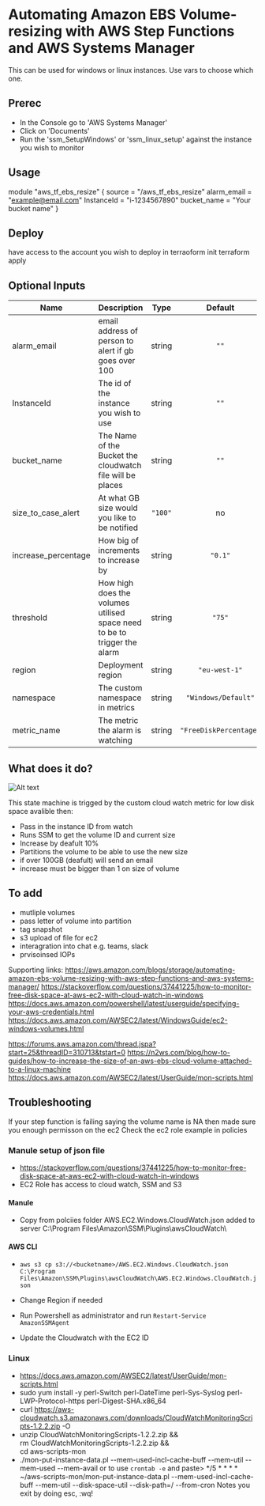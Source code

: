 
# Automating Amazon EBS Volume-resizing with AWS Step Functions and AWS Systems Manager

This can be used for windows or linux instances. Use vars to choose which one.

## Prerec
* In the Console go to 'AWS Systems Manager'
* Click on 'Documents'
* Run the 'ssm_SetupWindows' or 'ssm_linux_setup' against the  instance you wish to monitor


## Usage

module "aws_tf_ebs_resize" {
  source = "/aws_tf_ebs_resize"
  alarm_email = "example@email.com"
  InstanceId = "i-1234567890"
  bucket_name = "Your bucket name"
}

## Deploy

have access to the account you wish to deploy in
terraoform init
terraform apply


## Optional Inputs

| Name | Description | Type | Default | Required |
|------|-------------|:----:|:-----:|:-----:|
| alarm\_email| email address of person to alert if gb goes over 100| string | `""` | yes |
| InstanceId | The id of the instance you wish to use| string | `""` | yes |
| bucket_name | The Name of the Bucket the cloudwatch file will be places| string | `""` | yes |
| size\_to\_case\_alert | At what GB size would you like to be notified | `"100"` | no |
| increase\_percentage | How big of increments to increase by| string | `"0.1"` | no |
| threshold | How high does the volumes utilised space need to be to trigger the alarm| string | `"75"` | no |
| region | Deployment region| string | `"eu-west-1"` | no |
| namespace | The custom namespace in metrics| string | `"Windows/Default"` | no |
| metric_name | The metric the alarm is watching| string | `"FreeDiskPercentage"` | no |



## What does it do?
![Alt text](mod/stepfunctions_graph.png?raw=true)

This state machine is trigged by the custom cloud watch metric for low disk space avalible then:
* Pass in the instance ID from watch
* Runs SSM to get the volume ID and current size
* Increase by deafult 10% 
* Partitions the volume to be able to use the new size
* if over 100GB (deafult) will send an email
* increase must be bigger than 1 on size of volume


## To add

* mutliple volumes
* pass letter of volume into partition
* tag snapshot
* s3 upload of file for ec2
* interagration into chat e.g. teams, slack
* prvisoinsed IOPs

Supporting links:
https://aws.amazon.com/blogs/storage/automating-amazon-ebs-volume-resizing-with-aws-step-functions-and-aws-systems-manager/
https://stackoverflow.com/questions/37441225/how-to-monitor-free-disk-space-at-aws-ec2-with-cloud-watch-in-windows
https://docs.aws.amazon.com/powershell/latest/userguide/specifying-your-aws-credentials.html
https://docs.aws.amazon.com/AWSEC2/latest/WindowsGuide/ec2-windows-volumes.html

https://forums.aws.amazon.com/thread.jspa?start=25&threadID=310713&tstart=0
https://n2ws.com/blog/how-to-guides/how-to-increase-the-size-of-an-aws-ebs-cloud-volume-attached-to-a-linux-machine
https://docs.aws.amazon.com/AWSEC2/latest/UserGuide/mon-scripts.html

## Troubleshooting
If your step function is failing saying the volume name is NA then made sure you enough permisson on the ec2
Check the ec2 role example in policies

### Manule setup of json file

* https://stackoverflow.com/questions/37441225/how-to-monitor-free-disk-space-at-aws-ec2-with-cloud-watch-in-windows
* EC2 Role has access to cloud watch, SSM and S3
#### Manule
* Copy from polciies folder AWS.EC2.Windows.CloudWatch.json added to server  C:\Program Files\Amazon\SSM\Plugins\awsCloudWatch\

#### AWS CLI
* ```aws s3 cp s3://<bucketname>/AWS.EC2.Windows.CloudWatch.json C:\Program Files\Amazon\SSM\Plugins\awsCloudWatch\AWS.EC2.Windows.CloudWatch.json```
 
* Change Region if needed
* Run Powershell as administrator and run 
```Restart-Service AmazonSSMAgent```
* Update the Cloudwatch with the EC2 ID


### Linux
* https://docs.aws.amazon.com/AWSEC2/latest/UserGuide/mon-scripts.html
* sudo yum install -y perl-Switch perl-DateTime perl-Sys-Syslog perl-LWP-Protocol-https perl-Digest-SHA.x86_64
* curl https://aws-cloudwatch.s3.amazonaws.com/downloads/CloudWatchMonitoringScripts-1.2.2.zip -O
* unzip CloudWatchMonitoringScripts-1.2.2.zip && \
  rm CloudWatchMonitoringScripts-1.2.2.zip && \
  cd aws-scripts-mon
* ./mon-put-instance-data.pl --mem-used-incl-cache-buff --mem-util --mem-used --mem-avail
or to use ``crontab -e`` and paste>  */5 * * * * ~/aws-scripts-mon/mon-put-instance-data.pl --mem-used-incl-cache-buff --mem-util --disk-space-util --disk-path=/ --from-cron
Notes you exit by doing esc, :wq!
